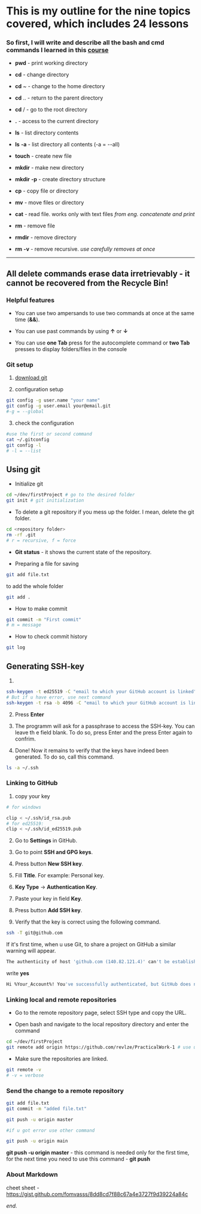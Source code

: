 # This is my outline for the nine topics covered, which includes 24 lessons 

### So first, I will write and describe all the bash and cmd commands I learned in this [course](https://practicum.yandex.ru/profile/git-basics/ "Git basics from Yandex") 

- **pwd** - print working directory

- **cd** - change directory

- **cd** ~ - change to the home directory

- **cd** .. - return to the parent directory

- **cd** / - go to the root directory

- **.** - access to the current directory

- **ls** - list directory contents

- **ls** **-a** - list directory all contents (-a = --all)

- **touch** - create new file

- **mkdir** - make new directory

- **mkdir** **-p** - create directory structure

- **cp** - copy file or directory

- **mv** - move files or directory

- **cat** - read file. works only with text files *from eng. concatenate and print*

- **rm** - remove file

- **rmdir** - remove directory

- **rm** **-v** - remove recursive. *use carefully removes at once*

----
**All delete commands erase data irretrievably - it cannot be recovered from the Recycle Bin!**
----

### Helpful features

- You can use two ampersands to use two commands at once at the same time (**&&**).

- You can use past commands by using **↑** or **↓**

- You can use **one Tab** press for the autocomplete command or **two Tab** presses to display folders/files in the console

### Git setup
1. [download git](https://git-scm.com/downloads)

2. configuration setup
``` bash
git config -g user.name "your name"
git config -g user.email your@email.git
#-g = --global
```

3. check the configuration
``` bash
#use the first or second command
cat ~/.gitconfig 
git config -l
# -l = --list
```

## Using git

-  Initialize git 
``` bash
cd ~/dev/firstProject # go to the desired folder
git init # git initialization
```

- To delete a git repository if you mess up the folder. I mean, delete the git folder.
``` bash
cd <repository folder>
rm -rf .git
# r = recursive, f = force
```

- **Git status** - it shows the current state of the repository.

- Preparing a file for saving
``` bash
git add file.txt
```

to add the whole folder
``` bash
git add .
```

- How to make commit
``` bash
git commit -m "First commit"
# m = message
```

- How to check commit history
``` bash
git log
```

## Generating SSH-key

1.
``` bash
ssh-keygen -t ed25519 -C "email to which your GitHub account is linked"
# But if u have error, use next command
ssh-keygen -t rsa -b 4096 -C "email to which your GitHub account is linked"
```

2. Press **Enter**

3. The programm will ask for a passphrase to access the SSH-key. You can leave th e field blank. To do so, press Enter and the press Enter again to confrim.

4. Done! Now it remains to verify that the keys have indeed been generated. To do so, call this command.
``` bash
ls -a ~/.ssh
```

### Linking to GitHub

1. copy your key
``` bash
# for windows

clip < ~/.ssh/id_rsa.pub
# for ed25519:
clip < ~/.ssh/id_ed25519.pub
```

2. Go to **Settings** in GitHub.

3. Go to point **SSH and GPG keys**.

4. Press button **New SSH key**.

5. Fill **Title**. For example: Personal key.

6. **Key Type** -> **Authentication Key**.

7. Paste your key in field **Key**.

8. Press button **Add SSH key**.

9. Verify that the key is correct using the following command.
``` bash 
ssh -T git@github.com
```

If it's first time, when u use Git, to share a project on GitHub a similar warning will appear.
``` bash
The authenticity of host 'github.com (140.82.121.4)' can't be established. ED25519 key fingerprint is SHA256:+DiY3wvvV6TuJJhbpZisF/zLDA0zPMSvHdkr4UvCOqU. This key is not known by any other names. Are you sure you want to continue connecting (yes/no/[fingerprint])?
```

write **yes**

``` bash
Hi %Your_Account%! You've successfully authenticated, but GitHub does not provide shell access.
```

### Linking local and remote repositories

- Go to the remote repository page, select SSH type and copy the URL. 

- Open bash and navigate to the local repository directory and enter the command
``` bash
cd ~/dev/firstProject
git remote add origin https://github.com/revlze/PracticalWork-1 # use ur link
```

- Make sure the repositories are linked.
```bash
git remote -v
# -v = verbose
```

### Send the change to a remote repository

``` bash
git add file.txt
git commit -m "added file.txt"

git push -u origin master

#if u got error use other command

git push -u origin main
```

**git push -u origin master** - this command is needed only for the first time, for the next time you need to use this command - **git push**

### About Markdown

cheet sheet - https://gist.github.com/fomvasss/8dd8cd7f88c67a4e3727f9d39224a84c


*end.*